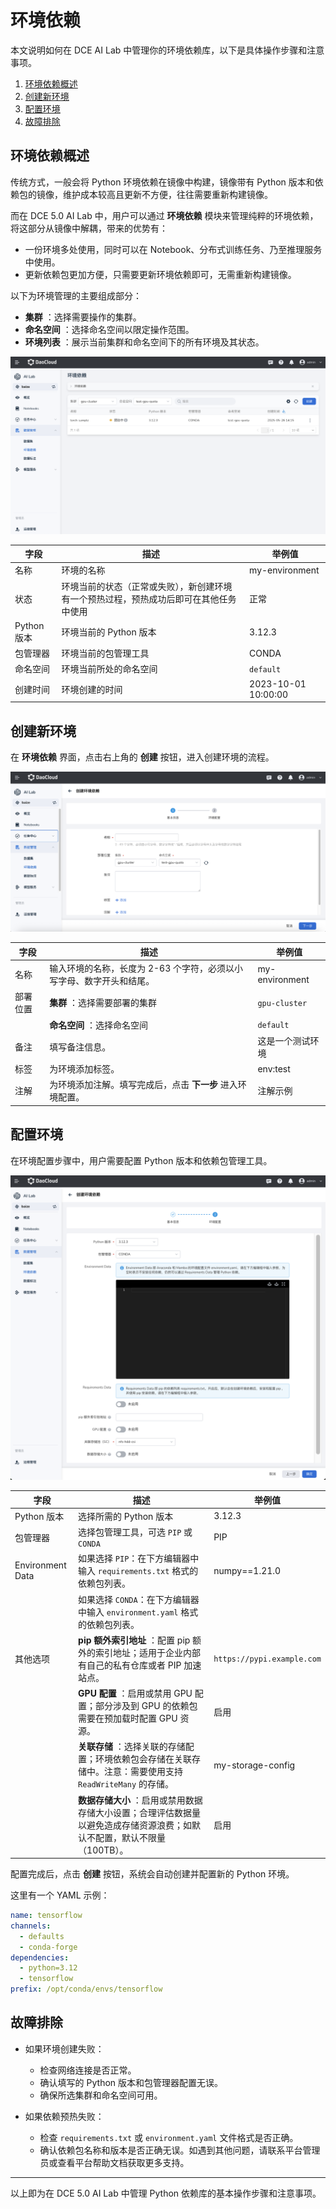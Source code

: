 # 环境依赖

本文说明如何在 DCE AI Lab 中管理你的环境依赖库，以下是具体操作步骤和注意事项。

1. [环境依赖概述](#_2)
2. [创建新环境](#_3)
3. [配置环境](#_4)
4. [故障排除](#_5)

## 环境依赖概述

传统方式，一般会将 Python 环境依赖在镜像中构建，镜像带有 Python 版本和依赖包的镜像，维护成本较高且更新不方便，往往需要重新构建镜像。

而在 DCE 5.0 AI Lab 中，用户可以通过 **环境依赖** 模块来管理纯粹的环境依赖，将这部分从镜像中解耦，带来的优势有：

- 一份环境多处使用，同时可以在 Notebook、分布式训练任务、乃至推理服务中使用。
- 更新依赖包更加方便，只需要更新环境依赖即可，无需重新构建镜像。

以下为环境管理的主要组成部分：

- **集群** ：选择需要操作的集群。
- **命名空间** ：选择命名空间以限定操作范围。
- **环境列表** ：展示当前集群和命名空间下的所有环境及其状态。

![环境依赖概述](../../images/conda01.png)

| 字段 | 描述 | 举例值 |
|-----|------|-------|
| 名称 | 环境的名称 | my-environment |
| 状态 | 环境当前的状态（正常或失败），新创建环境有一个预热过程，预热成功后即可在其他任务中使用 | 正常 |
| Python 版本 | 环境当前的 Python 版本 | 3.12.3 |
| 包管理器 | 环境当前的包管理工具 | CONDA |
| 命名空间 | 环境当前所处的命名空间 | `default` |
| 创建时间 | 环境创建的时间 | 2023-10-01 10:00:00 |

## 创建新环境

在 **环境依赖** 界面，点击右上角的 **创建** 按钮，进入创建环境的流程。

![创建新环境](../../images/conda02.png)

| 字段 | 描述 | 举例值 |
|-----|------|------|
| 名称 | 输入环境的名称，长度为 2-63 个字符，必须以小写字母、数字开头和结尾。 | my-environment |
| 部署位置 | **集群** ：选择需要部署的集群 | `gpu-cluster` |
| | **命名空间** ：选择命名空间 | `default` |
| 备注 | 填写备注信息。 | 这是一个测试环境 |
| 标签 | 为环境添加标签。 | env:test |
| 注解 | 为环境添加注解。填写完成后，点击 **下一步** 进入环境配置。 | 注解示例 |

## 配置环境

在环境配置步骤中，用户需要配置 Python 版本和依赖包管理工具。

![配置环境](../../images/conda03.png)

| 字段 | 描述 | 举例值 |
|-----|-----|--------|
| Python 版本 | 选择所需的 Python 版本 | 3.12.3 |
| 包管理器 | 选择包管理工具，可选 `PIP` 或 `CONDA` | PIP |
| Environment Data | 如果选择 `PIP`：在下方编辑器中输入 `requirements.txt` 格式的依赖包列表。 | numpy==1.21.0 |
| | 如果选择 `CONDA`：在下方编辑器中输入 `environment.yaml` 格式的依赖包列表。 | |
| 其他选项 | **pip 额外索引地址** ：配置 pip 额外的索引地址；适用于企业内部有自己的私有仓库或者 PIP 加速站点。 | `https://pypi.example.com` |
| | **GPU 配置** ：启用或禁用 GPU 配置；部分涉及到 GPU 的依赖包需要在预加载时配置 GPU 资源。 | 启用 |
| | **关联存储** ：选择关联的存储配置；环境依赖包会存储在关联存储中。注意：需要使用支持 `ReadWriteMany` 的存储。 | my-storage-config |
| | **数据存储大小** ：启用或禁用数据存储大小设置；合理评估数据量以避免造成存储资源浪费；如默认不配置，默认不限量（100TB）。 | 启用 |
配置完成后，点击 **创建** 按钮，系统会自动创建并配置新的 Python 环境。

这里有一个 YAML 示例：

```yaml title="environment.yaml"
name: tensorflow
channels:
  - defaults
  - conda-forge
dependencies:
  - python=3.12
  - tensorflow
prefix: /opt/conda/envs/tensorflow
```

## 故障排除

- 如果环境创建失败：  
    - 检查网络连接是否正常。  
    - 确认填写的 Python 版本和包管理器配置无误。  
    - 确保所选集群和命名空间可用。

- 如果依赖预热失败：  
    - 检查 `requirements.txt` 或 `environment.yaml` 文件格式是否正确。  
    - 确认依赖包名称和版本是否正确无误。如遇到其他问题，请联系平台管理员或查看平台帮助文档获取更多支持。

---

以上即为在 DCE 5.0 AI Lab 中管理 Python 依赖库的基本操作步骤和注意事项。
